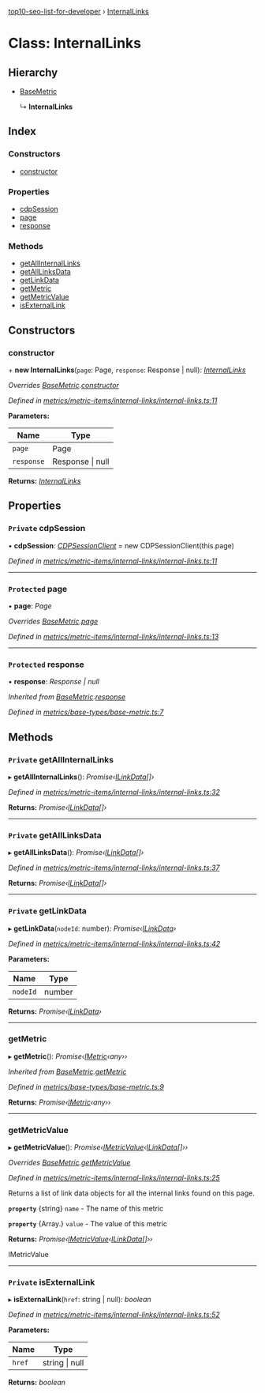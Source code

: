 [top10-seo-list-for-developer](../README.md) › [InternalLinks](internallinks.md)

# Class: InternalLinks

## Hierarchy

* [BaseMetric](basemetric.md)

  ↳ **InternalLinks**

## Index

### Constructors

* [constructor](internallinks.md#constructor)

### Properties

* [cdpSession](internallinks.md#private-cdpsession)
* [page](internallinks.md#protected-page)
* [response](internallinks.md#protected-response)

### Methods

* [getAllInternalLinks](internallinks.md#private-getallinternallinks)
* [getAllLinksData](internallinks.md#private-getalllinksdata)
* [getLinkData](internallinks.md#private-getlinkdata)
* [getMetric](internallinks.md#getmetric)
* [getMetricValue](internallinks.md#getmetricvalue)
* [isExternalLink](internallinks.md#private-isexternallink)

## Constructors

###  constructor

\+ **new InternalLinks**(`page`: Page, `response`: Response | null): *[InternalLinks](internallinks.md)*

*Overrides [BaseMetric](basemetric.md).[constructor](basemetric.md#constructor)*

*Defined in [metrics/metric-items/internal-links/internal-links.ts:11](https://github.com/deepcrawl/top10-seo-list-for-developer/blob/e8cd669/src/metrics/metric-items/internal-links/internal-links.ts#L11)*

**Parameters:**

Name | Type |
------ | ------ |
`page` | Page |
`response` | Response &#124; null |

**Returns:** *[InternalLinks](internallinks.md)*

## Properties

### `Private` cdpSession

• **cdpSession**: *[CDPSessionClient](cdpsessionclient.md)* =  new CDPSessionClient(this.page)

*Defined in [metrics/metric-items/internal-links/internal-links.ts:11](https://github.com/deepcrawl/top10-seo-list-for-developer/blob/e8cd669/src/metrics/metric-items/internal-links/internal-links.ts#L11)*

___

### `Protected` page

• **page**: *Page*

*Overrides [BaseMetric](basemetric.md).[page](basemetric.md#protected-page)*

*Defined in [metrics/metric-items/internal-links/internal-links.ts:13](https://github.com/deepcrawl/top10-seo-list-for-developer/blob/e8cd669/src/metrics/metric-items/internal-links/internal-links.ts#L13)*

___

### `Protected` response

• **response**: *Response | null*

*Inherited from [BaseMetric](basemetric.md).[response](basemetric.md#protected-response)*

*Defined in [metrics/base-types/base-metric.ts:7](https://github.com/deepcrawl/top10-seo-list-for-developer/blob/e8cd669/src/metrics/base-types/base-metric.ts#L7)*

## Methods

### `Private` getAllInternalLinks

▸ **getAllInternalLinks**(): *Promise‹[ILinkData](../interfaces/ilinkdata.md)[]›*

*Defined in [metrics/metric-items/internal-links/internal-links.ts:32](https://github.com/deepcrawl/top10-seo-list-for-developer/blob/e8cd669/src/metrics/metric-items/internal-links/internal-links.ts#L32)*

**Returns:** *Promise‹[ILinkData](../interfaces/ilinkdata.md)[]›*

___

### `Private` getAllLinksData

▸ **getAllLinksData**(): *Promise‹[ILinkData](../interfaces/ilinkdata.md)[]›*

*Defined in [metrics/metric-items/internal-links/internal-links.ts:37](https://github.com/deepcrawl/top10-seo-list-for-developer/blob/e8cd669/src/metrics/metric-items/internal-links/internal-links.ts#L37)*

**Returns:** *Promise‹[ILinkData](../interfaces/ilinkdata.md)[]›*

___

### `Private` getLinkData

▸ **getLinkData**(`nodeId`: number): *Promise‹[ILinkData](../interfaces/ilinkdata.md)›*

*Defined in [metrics/metric-items/internal-links/internal-links.ts:42](https://github.com/deepcrawl/top10-seo-list-for-developer/blob/e8cd669/src/metrics/metric-items/internal-links/internal-links.ts#L42)*

**Parameters:**

Name | Type |
------ | ------ |
`nodeId` | number |

**Returns:** *Promise‹[ILinkData](../interfaces/ilinkdata.md)›*

___

###  getMetric

▸ **getMetric**(): *Promise‹[IMetric](../interfaces/imetric.md)‹any››*

*Inherited from [BaseMetric](basemetric.md).[getMetric](basemetric.md#getmetric)*

*Defined in [metrics/base-types/base-metric.ts:9](https://github.com/deepcrawl/top10-seo-list-for-developer/blob/e8cd669/src/metrics/base-types/base-metric.ts#L9)*

**Returns:** *Promise‹[IMetric](../interfaces/imetric.md)‹any››*

___

###  getMetricValue

▸ **getMetricValue**(): *Promise‹[IMetricValue](../interfaces/imetricvalue.md)‹[ILinkData](../interfaces/ilinkdata.md)[]››*

*Overrides [BaseMetric](basemetric.md).[getMetricValue](basemetric.md#abstract-getmetricvalue)*

*Defined in [metrics/metric-items/internal-links/internal-links.ts:25](https://github.com/deepcrawl/top10-seo-list-for-developer/blob/e8cd669/src/metrics/metric-items/internal-links/internal-links.ts#L25)*

Returns a list of link data objects for all the internal links found on this page.

**`property`** {string} `name` - The name of this metric

**`property`** {Array.<ILinkData>} `value` - The value of this metric

**Returns:** *Promise‹[IMetricValue](../interfaces/imetricvalue.md)‹[ILinkData](../interfaces/ilinkdata.md)[]››*

IMetricValue

___

### `Private` isExternalLink

▸ **isExternalLink**(`href`: string | null): *boolean*

*Defined in [metrics/metric-items/internal-links/internal-links.ts:52](https://github.com/deepcrawl/top10-seo-list-for-developer/blob/e8cd669/src/metrics/metric-items/internal-links/internal-links.ts#L52)*

**Parameters:**

Name | Type |
------ | ------ |
`href` | string &#124; null |

**Returns:** *boolean*
